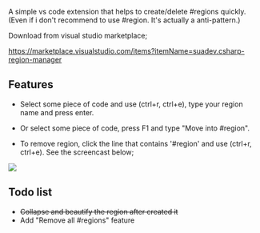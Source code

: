 A simple vs code extension that helps to create/delete #regions quickly. (Even if i don't recommend to use #region. It's actually a anti-pattern.)

Download from visual studio marketplace;

https://marketplace.visualstudio.com/items?itemName=suadev.csharp-region-manager

## Features

* Select some piece of code and use (ctrl+r, ctrl+e), type your region name and press enter.

* Or select some piece of code, press F1 and type "Move into #region".

* To remove region, click the line that contains '#region' and use (ctrl+r, ctrl+e). See the screencast below;

<img src= "https://raw.githubusercontent.com/suadev/csharp-region-manager/master/screencast.gif" />
  
## Todo list

* <strike>Collapse and beautify the region after created it</strike>
* Add "Remove all #regions" feature
